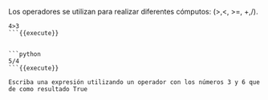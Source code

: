 

Los operadores se utilizan para realizar diferentes cómputos: (>,<, >=, +,/).


```python>
4>3
```{{execute}}


```python
5/4
```{{execute}}

Escriba una expresión utilizando un operador con los números 3 y 6 que de como resultado True

